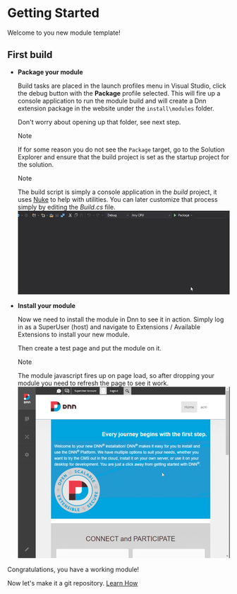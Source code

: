 ﻿# Getting Started

Welcome to you new module template!

## First build

-   **Package your module**

    Build tasks are placed in the launch profiles menu in Visual Studio,
    click the debug button with the **Package** profile selected.
    This will fire up a console application to run the module build and will
    create a Dnn extension package in the website under the `install\modules` folder.

    Don't worry about opening up that folder, see next step.
    
    > [!NOTE]
    > If for some reason you do not see the `Package` target, go to the Solution Explorer and ensure that the build project is set as the startup project for the solution.

    > [!NOTE]
    > The build script is simply a console application in the <em>build</em> project, it uses <a href="https://nuke.build/" target="_blank">Nuke</a> to help with utilities.
                You can later customize that process simply by editing the <em>Build.cs</em> file.
    ![Package your module](../images/Package.gif)

-   **Install your module**

    Now we need to install the module in Dnn to see it in action. Simply log in as a SuperUser (host) and navigate to Extensions / Available Extensions to install your new module.

    Then create a test page and put the module on it.

    > [!NOTE]
    > The module javascript fires up on page load, so after dropping your module you need to refresh the page to see it work.
    ![Install module](../images/install-module.gif)

Congratulations, you have a working module!

Now let's make it a git repository. [Learn How](./git.md)
